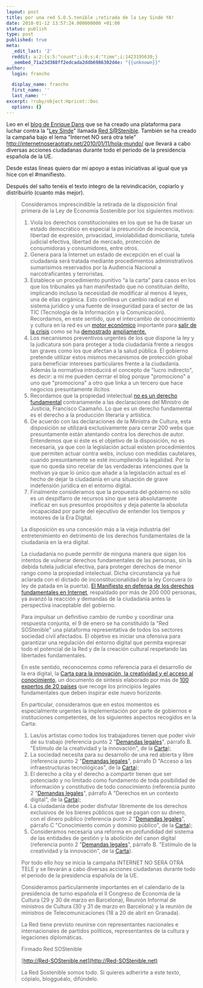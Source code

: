 ```yaml
---
layout: post
title: por una red S.O.S.tenible ¡retirada de la Ley Sinde YA!
date: 2010-01-12 13:57:24.000000000 +01:00
status: publish
type: post
published: true
meta:
  _edit_last: '2'
  reddit: a:2:{s:5:"count";i:0;s:4:"time";i:1423195630;}
  _oembed_71a23d388ff2edcada2ddb6986302d4e: "{{unknown}}"
author:
  login: francho

  display_name: francho
  first_name: ''
  last_name: ''
excerpt: !ruby/object:Hpricot::Doc
  options: {}
---
```

Leo en el [blog de Enrique Dans](http://www.enriquedans.com/2010/01/a-partir-de-hoy-red-y-libertad.html) que se ha creado una plataforma para luchar contra la "[Ley Sinde](http://www.makarras.org/2010/01/09/la-ley-sinde-para-torpes-y-periodistas-que-se-la-tragan-dobla/)" llamada [Red S@Stenible](http://red-sostenible.net). También se ha creado la campaña bajo el lema "Internet NO será otra tele" http://internetnoseraotratv.net/2010/01/11/hola-mundo/ que llevará a cabo diversas acciones ciudadanas durante todo el periodo de la presidencia española de la UE.

Desde estas líneas quiero dar mi apoyo a estas iniciativas al igual que ya hice con el #manifiesto.

Después del salto tenéis el texto íntegro de la reivindicación, copiarlo y distribuirlo (cuanto más mejor).

> Consideramos imprescindible la retirada de la disposición final primera de la Ley de Economía Sostenible por los siguientes motivos:
>
> 1.  Viola los derechos constitucionales en los que se ha de basar un estado democrático en especial la presunción de inocencia, libertad de expresión, privacidad, inviolabilidad domiciliaria, tutela judicial efectiva, libertad de mercado, protección de consumidoras y consumidores, entre otros.
> 2.  Genera para la Internet un estado de excepción en el cual la ciudadanía será tratada mediante procedimientos administrativos sumarísimos reservados por la Audiencia Nacional a narcotraficantes y terroristas.
> 3.  Establece un procedimiento punitivo “a la carta” para casos en los que los tribunales ya han manifestado que no constituían delito, implicando incluso la necesidad de modificar al menos 4 leyes, una de ellas orgánica. Esto conlleva un cambio radical en el sistema jurídico y una fuente de inseguridad para el sector de las TIC (Tecnología de la Información y la Comunicación). Recordamos, en este sentido, que el intercambio de conocimiento y cultura en la red es un [motor económico](http://noticias.lainformacion.com/economia-negocios-y-finanzas/redes/los-usuarios-que-descargan-archivos-p2p-gastan-mas-dinero_Fo58z3eGxWsRG0NKpjhCE7/) importante para [salir de la crisis](http://noticias.lainformacion.com/arte-cultura-y-espectaculos/cine/el-cine-espanol-cerrara-con-cifras-record-a-pesar-de-internet_uVFrhCBCXhYPTF51YCG3a7/) como se ha [demostrado](http://www.theinquirer.es/2009/11/17/lo-que-las-discograficas-ocultan.html) [ampliamente.](http://www.elmundo.es/elmundo/2009/11/20/cultura/1258739927.html)
> 4.  [](http://www.elmundo.es/elmundo/2009/11/20/cultura/1258739927.html)Los mecanismos preventivos urgentes de los que dispone la ley y la judicatura son para proteger a toda ciudadanía frente a riesgos tan graves como los que afectan a la salud pública. El gobierno pretende utilizar estos mismos mecanismos de protección global para beneficiar intereses particulares frente a la ciudadanía. Además la normativa introducirá el concepto de "lucro indirecto", es decir: a mí me pueden cerrrar el blog porque "promociono" a uno que "promociona" a otro que linka a un tercero que hace negocios presuntamente ilícitos
> 5.  Recordamos que la propiedad intelectual [no es un derecho fundamental](http://derechoynormas.blogspot.com/2010/01/la-ley-de-ejecucion-por-la-sospecha.html) contrariamente a las declaraciones del Ministro de Justicia, Francisco Caamaño. Lo que es un derecho fundamental es el derecho a la producción literaria y artística.
> 6.  De acuerdo con las declaraciones de la Ministra de Cultura, esta disposición se utilizará exclusivamente para cerrar 200 webs que presuntamente están atentando contra los derechos de autor. Entendemos que si éste es el objetivo de la disposición, no es necesaria, ya que con la legislación actual existen procedimientos que permiten actuar contra webs, incluso con medidas cautelares, cuando presuntamente se esté incumpliendo la legalidad. Por lo que no queda sino recelar de las verdaderas intenciones que la motivan ya que lo único que añade a la legislación actual es el hecho de dejar la ciudadanía en una situación de grave indefensión jurídica en el entorno digital.
> 7.  Finalmente consideramos que la propuesta del gobierno no sólo es un despilfarro de recursos sino que será absolutamente ineficaz en sus presuntos propósitos y deja patente la absoluta incapacidad por parte del ejecutivo de entender los tiempos y motores de la Era Digital.
>
> La disposición es una concesión más a la vieja industria del entretenimiento en detrimento de los derechos fundamentales de la ciudadanía en la era digital.
>
> La ciudadanía no puede permitir de ninguna manera que sigan los intentos de vulnerar derechos fundamentales de las personas, sin la debida tutela judicial efectiva, para proteger derechos de menor rango como la propiedad intelectual. Dicha circunstancia ya fué aclarada con el dictado de inconstitucionalidad de la ley Corcuera (o ley de patada en la puerta). [El Manifiesto en defensa de los derechos fundamentales en Internet](http://www.facebook.com/group.php?gid=186879394498), respaldado por más de 200 000 personas, ya avanzó la reacción y demandas de la ciudadanía antes la perspectiva inaceptable del gobierno.
>
> Para impulsar un definitivo cambio de rumbo y coordinar una respuesta conjunta, el 9 de enero se ha constituido la "Red SOStenible" una plataforma representativa de todos los sectores sociedad civil afectados. El objetivo es iniciar una ofensiva para garantizar una regulación del entorno digital que permita expresar todo el potencial de la Red y de la creación cultural respetando las libertades fundamentales.
>
> En este sentido, reconocemos como referencia para el desarrollo de la era digital, la [Carta para la innovación, la creatividad y el acceso al conocimiento](http://fcforum.net/es/), un documento de síntesis elaborado por más de [100 expertos de 20 países](http://fcforum.net/es/charter_extended#signatories) que recoge los principios legales fundamentales que deben inspirar este nuevo horizonte.
>
> En particular, consideramos que en estos momentos es especialmente urgentes la implementación por parte de gobiernos e instituciones competentes, de los siguientes aspectos recogidos en la Carta:
>
> 1.  Las/os artistas como todos los trabajadores tienen que poder vivir de su trabajo (referencia punto 2 "[Demandas legales](http://fcforum.net/es/charter_extended#legal)", párrafo B. "Estímulo de la creatividad y la innovación", de la [Carta](http://fcforum.net/es/charter_extended));
> 2.  La sociedad necesita para su desarrollo de una red abierta y libre (referencia punto 2 "[Demandas legales](http://fcforum.net/es/charter_extended#legal)", párrafo D "Acceso a las infraestructuras tecnológicas", de la [Carta](http://fcforum.net/es/charter_extended));
> 3.  El derecho a cita y el derecho a compartir tienen que ser potenciado y no limitado como fundamento de toda posibilidad de información y constitutivo de todo conocimiento (referencia punto 2 "[Demandas legales](http://fcforum.net/es/charter_extended#legal)", párrafo A "Derechos en un contexto digital", de la [Carta](http://fcforum.net/es/charter_extended));
> 4.  La ciudadanía debe poder disfrutar libremente de los derechos exclusivos de los bienes públicos que se pagan con su dinero, con el dinero publico (referencia punto 2 "[Demandas legales](http://fcforum.net/es/charter_extended#legal)", párrafo C "Conocimiento común y dominio público", de la [Carta](http://fcforum.net/es/charter_extended));
> 5.  Consideramos necesaria una reforma en profundidad del sistema de las entidades de gestión y la abolición del canon digital (referencia punto 2 "[Demandas legales](http://fcforum.net/es/charter_extended#legal)", párrafo B. "Estímulo de la creatividad y la innovación", de la [Carta](http://fcforum.net/es/charter_extended)).
>
> Por todo ello hoy se inicia la campaña INTERNET NO SERA OTRA TELE y se llevarán a cabo diversas acciones ciudadanas durante todo el periodo de la presidencia española de la UE.
>
> Consideramos particularmente importantes en el calendario de la presidencia de turno española el II Congreso de Economía de la Cultura (29 y 30 de marzo en Barcelona), Reunión Informal de ministros de Cultura (30 y 31 de marzo en Barcelona) y la reunión de ministros de Telecomunicaciones (18 a 20 de abril en Granada).
>
> La Red tiene previsto reunirse con representantes nacionales e internacionales de partidos políticos, representantes de la cultura y legaciones diplomáticas.
>
> Firmado Red SOStenible
>
> [http://Red-SOStenible.net](http://Red-SOStenible.net)
>
> La Red Sostenible somos todo. Si quieres adherirte a este texto, cópialo, blogguéalo, difúndelo.
